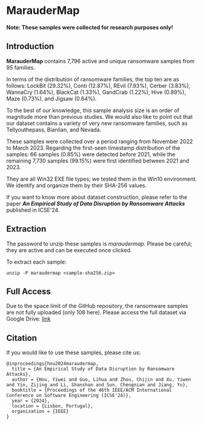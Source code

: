 # MarauderMap
**Note: These samples were collected for research purposes only!**

## Introduction
**MarauderMap** contains 7,796 active and unique ransomware samples from 95 families.

In terms of the distribution of ransomware families, the top ten are as follows:
LockBit (29.32%), Conti (12.87%), REvil (7.93%), Cerber (3.83%), WannaCry (1.64%), BlackCat (1.33%), GandCrab (1.22%), Hive (0.89%), Maze (0.73%), and Jigsaw (0.64%).

To the best of our knowledge, this sample analysis size is an order of magnitude more than previous studies.
We would also like to point out that our dataset contains a variety of very new ransomware families, such as Tellyouthepass, Bianlian, and Nevada.

These samples were collected over a period ranging from November 2022 to March 2023.
Regarding the first-seen timestamp distribution of the samples:
66 samples (0.85%) were detected before 2021, while the remaining 7,730 samples (99.15%) were first identified between 2021 and 2023.

They are all Win32 EXE file types; we tested them in the Win10 environment.
We identify and organize them by their SHA-256 values.

If you want to know more about dataset construction, please refer to the paper ***An Empirical Study of Data Disruption by Ransomware Attacks*** published in ICSE'24.


## Extraction
The password to unzip these samples is *maraudermap*.
Please be careful; they are active and can be executed once clicked.

To extract each sample:
```
unzip -P maraudermap <sample-sha256.zip>
```


## Full Access
Due to the space limit of the GitHub repository, the ransomware samples are not fully uploaded (only 108 here).
Please access the full dataset via Google Drive: [link](https://drive.google.com/drive/folders/1lpQdZ-G2TMG1GYOiv70ZF8Fe9yWfgthY?usp=sharing)


## Citation
If you would like to use these samples, please cite us:

```
@inproceedings{hou2024maraudermap,
  title = {An Empirical Study of Data Disruption by Ransomware Attacks},
  author = {Hou, Yiwei and Guo, Lihua and Zhou, Chijin and Xu, Yiwen and Yin, Zijing and Li, Shanshan and Sun, Chengnian and Jiang, Yu},
  booktitle = {Proceedings of the 46th IEEE/ACM International Conference on Software Engineering (ICSE'24)},
  year = {2024},
  location = {Lisbon, Portugal},
  organization = {IEEE}
}
```
